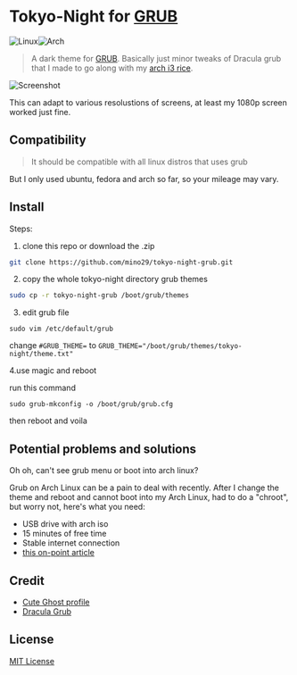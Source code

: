 # Tokyo-Night for [GRUB](https://gnu.org/software/grub/)

![Linux](https://img.shields.io/badge/Linux-FCC624?style=for-the-badge&logo=linux&logoColor=black)![Arch](https://img.shields.io/badge/Arch%20Linux-1793D1?logo=arch-linux&logoColor=fff&style=for-the-badge)

> A dark theme for [GRUB](https://gnu.org/software/grub/).
Basically just minor tweaks of Dracula grub that I made to go along with my
[arch i3 rice](https://github.com/mino29/arch-i3).

![Screenshot](./screenshot.png)

This can adapt to various resolustions of screens, at least my 1080p screen
worked just fine.

## Compatibility
> It should be compatible with all linux distros that uses grub

But I only used ubuntu, fedora and arch  so far, so your mileage may vary.

## Install

Steps:

1. clone this repo or download the .zip

```bash
git clone https://github.com/mino29/tokyo-night-grub.git
```

2. copy the whole tokyo-night directory grub themes

```bash
sudo cp -r tokyo-night-grub /boot/grub/themes
```

3. edit grub file

```
sudo vim /etc/default/grub
```
change `#GRUB_THEME=` to
`GRUB_THEME="/boot/grub/themes/tokyo-night/theme.txt"`

4.use magic and reboot

run this command
```
sudo grub-mkconfig -o /boot/grub/grub.cfg
```
then reboot and voila

## Potential problems and solutions

Oh oh, can't see grub menu or boot into arch linux?

Grub on Arch Linux can be a pain to deal with recently.
After I change the theme and reboot and cannot boot into my Arch Linux, had to
do a "chroot", but worry not, here's what you need:

- USB drive with arch iso
- 15 minutes of free time
- Stable internet connection
- [this on-point article](https://www.jeremymorgan.com/tutorials/linux/how-to-reinstall-boot-loader-arch-linux/)


## Credit

- [Cute Ghost profile](https://www.flaticon.com/free-icon/ghost_1150381?term=ghost&page=1&position=52&page=1&position=52&related_id=1150381&origin=style)
- [Dracula Grub](https://draculatheme.com/grub)

## License

[MIT License](./LICENSE)
